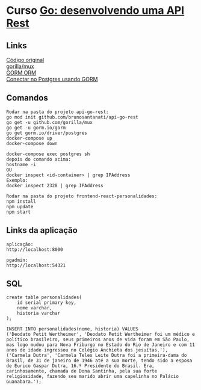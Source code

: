# Curso [Go: desenvolvendo uma API Rest](https://cursos.alura.com.br/course/go-desenvolvendo-api-rest)  

## Links
[Código original](https://github.com/alura-cursos/api-go-rest)  
[gorilla/mux](https://github.com/gorilla/mux)  
[GORM ORM](https://gorm.io/)  
[Conectar no Postgres usando GORM](https://gorm.io/docs/connecting_to_the_database.html#PostgreSQL)  

## Comandos  
```
Rodar na pasta do projeto api-go-rest:
go mod init github.com/brunosantanati/api-go-rest
go get -u github.com/gorilla/mux
go get -u gorm.io/gorm
go get gorm.io/driver/postgres
docker-compose up
docker-compose down

docker-compose exec postgres sh
depois do comando acima:
hostname -i
OU
docker inspect <id-container> | grep IPAddress
Exemplo:
docker inspect 2328 | grep IPAddress

Rodar na pasta do projeto frontend-react-personalidades:
npm install
npm update
npm start
```

## Links da aplicação
```
aplicação:
http://localhost:8000

pgadmin:
http://localhost:54321
```

## SQL
```
create table personalidades(
    id serial primary key,
    nome varchar,
    historia varchar
);

INSERT INTO personalidades(nome, historia) VALUES
('Deodato Petit Wertheimer', 'Deodato Petit Wertheimer foi um médico e político brasileiro, seus primeiros anos de vida foram em São Paulo, mas logo mudou para Nova Friburgo no Estado do Rio de Janeiro e com 11 anos de idade ingressou no Colégio Anchieta dos jesuítas.'),
('Carmela Dutra', 'Carmela Teles Leite Dutra foi a primeira-dama do Brasil, de 31 de janeiro de 1946 até a sua morte, tendo sido a esposa de Eurico Gaspar Dutra, 16.º Presidente do Brasil. Era, carinhosamente, chamada de Dona Santinha, pela sua forte religiosidade, fazendo seu marido abrir uma capelinha no Palácio Guanabara.');
```
